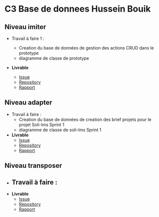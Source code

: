 # C3 Base de donnees Hussein Bouik

## Niveau imiter
  
-  Travail à faire 1 :
   -  Creation du base de données de gestion des actions CRUD dans le prototype
   -  diagramme de classe de prototype 
  
- **Livrable**
     - [Issue](https://github.com/labs-web/prototype/issues/191)
     - [Repository](https://github.com/labs-web/prototype)
     -   [Rapport](https://labs-web.github.io/prototype/documentation/authorization/)

## Niveau adapter

-  Travail à faire  :
   -   Creation du base de données de creation des brief projets pour le projet Soli-lms Sprint 1
   -  diagramme de classe de soli-lms Sprint 1
- **Livrable**
     - [Issue]()
     - [Repository]()
     -   [Rapport]()
  
## Niveau transposer

-  Travail à faire  :
   -  
- **Livrable**
     - [Issue]()
     - [Repository]()
     -   [Rapport]()